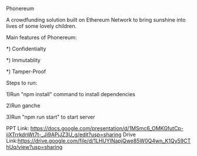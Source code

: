 Phonereum

A crowdfunding solution built on Ethereum Network to bring sunshine into lives of some lovely children.

Main features of Phonereum:

*) Confidentialty

*) Immutablity

*) Tamper-Proof

Steps to run:

1)Run "npm install" command to install dependencies

2)Run ganche 
 
3)Run "npm run start" to start server

PPT Link: https://docs.google.com/presentation/d/1MSmc6_OMKGfutCp-ijXTrrkdnWt7t-_Ji9APjJZ3U_g/edit?usp=sharing
Drive Link:https://drive.google.com/file/d/1LHUYINapjQwe85W0Q4wn_K1Qy59CThUq/view?usp=sharing
